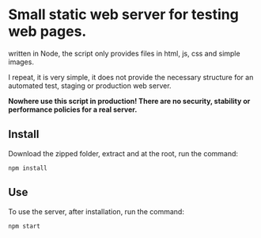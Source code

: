 # Small static web server for testing web pages.

written in Node, the script only provides files in html, js, css and simple images.

I repeat, it is very simple, it does not provide the necessary structure for an automated test, staging or production web server. 

**Nowhere use this script in production! There are no security, stability or performance policies for a real server.**

## Install

Download the zipped folder, extract and at the root, run the command:

~~~
npm install
~~~

## Use

To use the server, after installation, run the command:

~~~
npm start
~~~

